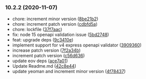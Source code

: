 ## <small>10.2.2 (2020-11-07)</small>

* chore: increment minor version ([8be21b2](https://github.com/cdimascio/generator-express-no-stress/commit/8be21b2))
* chore: increment patch version ([cdbfd5a](https://github.com/cdimascio/generator-express-no-stress/commit/cdbfd5a))
* chore: lockfile ([37f7aac](https://github.com/cdimascio/generator-express-no-stress/commit/37f7aac))
* fix: node 15 openapi validation issue ([5bd2748](https://github.com/cdimascio/generator-express-no-stress/commit/5bd2748))
* feat: upgrade deps ([9c3410e](https://github.com/cdimascio/generator-express-no-stress/commit/9c3410e))
* implement support for v4 express openapi validator ([3909360](https://github.com/cdimascio/generator-express-no-stress/commit/3909360))
* increase patch version ([7f2a34b](https://github.com/cdimascio/generator-express-no-stress/commit/7f2a34b))
* increment patch version ([c56d636](https://github.com/cdimascio/generator-express-no-stress/commit/c56d636))
* update eov deps ([ace7a01](https://github.com/cdimascio/generator-express-no-stress/commit/ace7a01))
* Update Readme.md ([42c8e44](https://github.com/cdimascio/generator-express-no-stress/commit/42c8e44))
* update yeoman and increment minor version ([4f78437](https://github.com/cdimascio/generator-express-no-stress/commit/4f78437))



